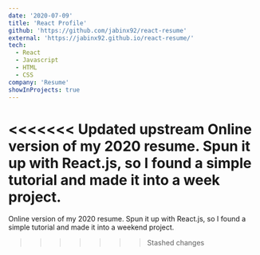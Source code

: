 ```yaml
---
date: '2020-07-09'
title: 'React Profile'
github: 'https://github.com/jabinx92/react-resume'
external: 'https://jabinx92.github.io/react-resume/'
tech:
  - React
  - Javascript
  - HTML
  - CSS
company: 'Resume'
showInProjects: true
---
```


<<<<<<< Updated upstream
Online version of my 2020 resume. Spun it up with React.js, so I found a simple tutorial and made it into a week project.
=======
Online version of my 2020 resume. Spun it up with React.js, so I found a simple tutorial and made it into a weekend project.
>>>>>>> Stashed changes
